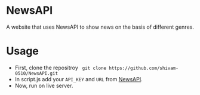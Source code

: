 # NewsAPI

A website that uses NewsAPI to show news on the basis of different genres.


# Usage
- First, clone the repositroy ``` git clone https://github.com/shivam-0510/NewsAPI.git```
-  In script.js add your ```API_KEY``` and ```URL``` from 
[NewsAPI](https://newsapi.org/).
- Now, run on live server.



